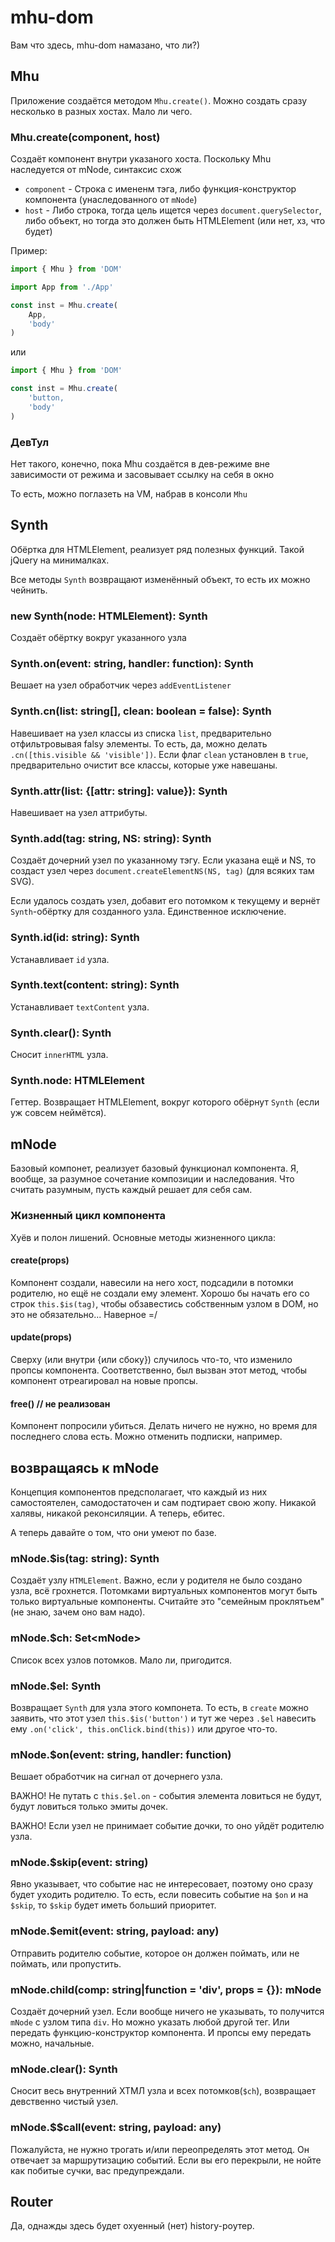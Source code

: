 # mhu-dom
Вам что здесь, mhu-dom намазано, что ли?)

## Mhu
Приложение создаётся методом `Mhu.create()`. Можно создать сразу несколько в разных хостах. Мало ли чего.

### Mhu.create(component, host)
Создаёт компонент внутри указаного хоста. Поскольку Mhu наследуется от mNode, синтаксис схож
- `component` - Строка с имененм тэга, либо функция-конструктор компонента (унаследованного от `mNode`)
- `host` - Либо строка, тогда цель ищется через `document.querySelector`, либо объект, но тогда это должен быть HTMLElement (или нет, хз, что будет)

Пример:
```js
import { Mhu } from 'DOM'

import App from './App'

const inst = Mhu.create(
	App,
	'body'
)
```

или

```js
import { Mhu } from 'DOM'

const inst = Mhu.create(
	'button,
	'body'
)
```

### ДевТул
Нет такого, конечно, пока Mhu создаётся в дев-режиме вне зависимости от режима и засовывает ссылку на себя в окно

То есть, можно поглазеть на VM, набрав в консоли `Mhu`

## Synth
Обёртка для HTMLElement, реализует ряд полезных функций. Такой jQuery на минималках.

Все методы `Synth` возвращают изменённый объект, то есть их можно чейнить.

### new Synth(node: HTMLElement): Synth
Создаёт обёртку вокруг указанного узла

### Synth.on(event: string, handler: function): Synth
Вешает на узел обработчик через `addEventListener`

### Synth.cn(list: string[], clean: boolean = false): Synth
Навешивает на узел классы из списка `list`, предварительно отфильтровывая falsy элементы. То есть, да, можно делать `.cn([this.visible && 'visible'])`. Если флаг `clean` установлен в `true`, предварительно очистит все классы, которые уже навешаны.

### Synth.attr(list: {[attr: string]: value}): Synth
Навешивает на узел аттрибуты.

### Synth.add(tag: string, NS: string): Synth
Создаёт дочерний узел по указанному тэгу. Если указана ещё и NS, то создаст узел через `document.createElementNS(NS, tag)` (для всяких там SVG).

Если удалось создать узел, добавит его потомком к текущему и вернёт `Synth`-обёртку для созданного узла. Единственное исключение.

### Synth.id(id: string): Synth
Устанавливает `id` узла.

### Synth.text(content: string): Synth
Устанавливает `textContent` узла.

### Synth.clear(): Synth
Сносит `innerHTML` узла.

### Synth.node: HTMLElement
Геттер. Возвращает HTMLElement, вокруг которого обёрнут `Synth` (если уж совсем неймётся).

## mNode
Базовый компонет, реализует базовый функционал компонента. Я, вообще, за разумное сочетание композиции и наследования. Что считать разумным, пусть каждый решает для себя сам.

### Жизненный цикл компонента
Хуёв и полон лишений. Основные методы жизненного цикла:

#### create(props)
Компонент создали, навесили на него хост, подсадили в потомки родителю, но ещё не создали ему элемент. Хорошо бы начать его со строк `this.$is(tag)`, чтобы обзавестись собственным узлом в DOM, но это не обязательно... Наверное =/

#### update(props)
Сверху (или внутри {или сбоку}) случилось что-то, что изменило пропсы компонента. Соответственно, был вызван этот метод, чтобы компонент отреагировал на новые пропсы.

#### free() // не реализован
Компонент попросили убиться. Делать ничего не нужно, но время для последнего слова есть. Можно отменить подписки, например.

## возвращаясь к mNode
Концепция компонентов предсполагает, что каждый из них самостоятелен, самодостаточен и сам подтирает свою жопу. Никакой халявы, никакой реконсиляции. А теперь, ебитес.

А теперь давайте о том, что они умеют по базе.

### mNode.$is(tag: string): Synth
Создаёт узлу `HTMLElement`. Важно, если у родителя не было создано узла, всё грохнется. Потомками виртуальных компонентов могут быть только виртуальные компоненты. Считайте это "семейным проклятьем" (не знаю, зачем оно вам надо).

### mNode.$ch: Set&lt;mNode&gt;
Список всех узлов потомков. Мало ли, пригодится.

### mNode.$el: Synth
Возвращает `Synth` для узла этого компонета. То есть, в `create` можно заявить, что этот узел `this.$is('button')` и тут же через `.$el` навесить ему `.on('click', this.onClick.bind(this))` или другое что-то.

### mNode.$on(event: string, handler: function)
Вешает обработчик на сигнал от дочернего узла.

ВАЖНО! Не путать с `this.$el.on` - события элемента ловиться не будут, будут ловиться только эмиты дочек.

ВАЖНО! Если узел не принимает событие дочки, то оно уйдёт родителю узла.

### mNode.$skip(event: string)
Явно указывает, что событие нас не интересовает, поэтому оно сразу будет уходить родителю. То есть, если повесить событие на `$on` и на `$skip`, то `$skip` будет иметь больший приоритет.

### mNode.$emit(event: string, payload: any)
Отправить родителю событие, которое он должен поймать, или не поймать, или пропустить.

### mNode.child(comp: string|function = 'div', props = {}): mNode
Создаёт дочерний узел. Если вообще ничего не указывать, то получится `mNode` с узлом типа `div`. Но можно указать любой другой тег. Или передать функцию-конструктор компонента. И пропсы ему передать можно, начальные.

### mNode.clear(): Synth
Сносит весь внутренний ХТМЛ узла и всех потомков(`$ch`), возвращает девственно чистый узел.

### mNode.$$call(event: string, payload: any)
Пожалуйста, не нужно трогать и/или переопределять этот метод. Он отвечает за маршрутизацию событий. Если вы его перекрыли, не нойте как побитые сучки, вас предупреждали.

## Router
Да, однажды здесь будет охуенный (нет) history-роутер.
